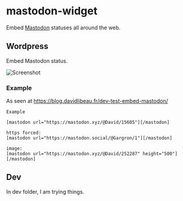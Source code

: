 # mastodon-widget
Embed [Mastodon](https://github.com/tootsuite/mastodon) statuses all around the web.

## Wordpress

Embed Mastodon status.

![Screenshot](https://github.com/DavidLibeau/mastodon-widget/blob/master/wordpress/screenshot.png)


### Example

As seen at  https://blog.davidlibeau.fr/dev-test-embed-mastodon/


```
Example

[mastodon url="https://mastodon.xyz/@David/15605"][/mastodon]

https forced:
[mastodon url="https://mastodon.social/@Gargron/1"][/mastodon]

image:
[mastodon url="https://mastodon.xyz/@David/252287" height="500"][/mastodon]
```



## Dev

In dev folder, I am trying things.
